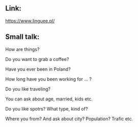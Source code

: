 ## Link:
https://www.linguee.pl/

## Small talk:
How are things? 

Do you want to grab a coffee? 

Have you ever been in Poland?

How long have you been working for ... ?

Do you like traveling?

You can ask about age, married, kids etc.

Do you like spotrs? What type, kind of?

Where you from? And ask about city? Population? Trafic etc. 

